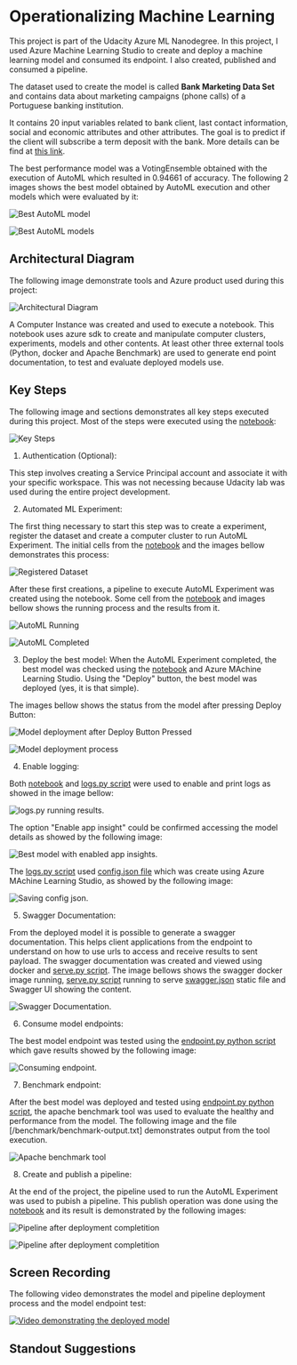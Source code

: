 
# Operationalizing Machine Learning

This project is part of the Udacity Azure ML Nanodegree. In this project, I used Azure Machine Learning Studio to create and deploy a machine learning model and consumed its endpoint. I also created, published and consumed a pipeline.

The dataset used to create the model is called **Bank Marketing Data Set** and contains data about marketing campaigns (phone calls) of a Portuguese banking institution. 

It contains 20 input variables related to bank client, last contact information, social and economic attributes and other attributes. The goal is to predict if the client will subscribe a term deposit with the bank. More details can be find at [this link](https://archive.ics.uci.edu/ml/datasets/Bank%20Marketing#).

The best performance model was a VotingEnsemble obtained with the execution of AutoML which resulted in 0.94661 of accuracy. The following 2 images shows the best model obtained by AutoML execution and other models which were evaluated by it:

![Best AutoML model](/docs/deploying_best_model.png?raw=true "Best AutoML model")

![Best AutoML models](/docs/automl_pipeline_models.png?raw=true "AutoML models")

## Architectural Diagram

The following image demonstrate tools and Azure product used during this project:

![Architectural Diagram](/docs/architectural-diagram.png?raw=true "Architectural Diagram from the project")

A Computer Instance was created and used to execute a notebook. This notebook uses azure sdk to create and manipulate computer clusters, experiments, models and other contents. At least other three external tools (Python, docker and Apache Benchmark) are used to generate end point documentation, to test and evaluate deployed models use.


## Key Steps

The following image and sections demonstrates all key steps executed during this project. Most of the steps were executed using the [notebook](/udacity-project.ipynb):

![Key Steps](/docs/key_steps_project2.png?raw=true "Key Steps from the project")


1. Authentication (Optional): 

This step involves creating a Service Principal account and associate it with your specific workspace. This was not necessing because Udacity lab was used during the entire project development.


2. Automated ML Experiment:

The first thing necessary to start this step was to create a experiment, register the dataset and create a computer cluster to run AutoML Experiment. The initial cells from the [notebook](/udacity-project.ipynb) and the images bellow demonstrates this process:

![Registered Dataset](/docs/registered_dataset.png?raw=true "Registered Dataset")

After these first creations, a pipeline to execute AutoML Experiment was created using the notebook. Some cell from the [notebook](/udacity-project.ipynb) and images bellow shows the running process and the results from it.

![AutoML Running](/docs/automl_pipeline_running.png?raw=true "AutoML Running")

![AutoML Completed](/docs/automl_pipeline_completed.png?raw=true "AutoML Completed")


3. Deploy the best model:
When the AutoML Experiment completed, the best model was checked using the [notebook](/udacity-project.ipynb) and Azure MAchine Learning Studio. Using the "Deploy" button, the best model was deployed (yes, it is that simple).

The images bellow shows the status from the model after pressing Deploy Button:

![Model deployment after Deploy Button Pressed](/docs/deploying_best_model.png?raw=true "Model deployment after Deploy Button Pressed")

![Model deployment process](/docs/deploying_best_model_2.png?raw=true "Model deployment process")


4. Enable logging:

Both [notebook](/udacity-project.ipynb) and [logs.py script](/logs.py) were used to enable and print logs as showed in the image bellow:

![logs.py running results](/docs/logs_py_results.png?raw=true "logs.py running results").

The option "Enable app insight" could be confirmed accessing the model details as showed by the following image:

![Best model with enabled app insights](/docs/best_model_with_app_insights.png?raw=true "Best model with enabled app insights").

The [logs.py script](/logs.py) used [config.json file](/config.json) which was create using Azure MAchine Learning Studio, as showed by the following image:

![Saving config json](/docs/saving_config_json.png?raw=true "Saving config json").

5. Swagger Documentation:

From the deployed model it is possible to generate a swagger documentation. This helps client applications from the endpoint to understand on how to use urls to access and receive results to sent payload. The swagger documentation was created and viewed using docker and [serve.py script](/swagger/serve.py). The image bellows shows the swagger docker image running, [serve.py script](/swagger/serve.py) running to serve [swagger.json](/swagger/swagger.json) static file and Swagger UI showing the content.

![Swagger Documentation](/docs/swagger-documentation.png?raw=true "Swagger Documentation").


6. Consume model endpoints:

The best model endpoint was tested using the [endpoint.py python script](endpoint.py) which gave results showed by the following image:

![Consuming endpoint](/docs/running_endpoint_py.png?raw=true "Consuming endpoint").


7. Benchmark endpoint:

After the best model was deployed and tested using [endpoint.py python script](endpoint.py), the apache benchmark tool was used to evaluate the healthy and performance from the model. The following image and the file [/benchmark/benchmark-output.txt] demonstrates output from the tool execution.

![Apache benchmark tool](/docs/apache-benchmark-output.png?raw=true "Apache benchmark tool")


8. Create and publish a pipeline:

At the end of the project, the pipeline used to run the AutoML Experiment was used to pubish a pipeline. This publish operation was done using the [notebook](/udacity-project.ipynb) and its result is demonstrated by the following images:

![Pipeline after deployment completition](/docs/pipeline_endpoint.png?raw=true "Pipeline after deployment completition")

![Pipeline after deployment completition](/docs/pipeline_endpoint_2.png?raw=true "Pipeline after deployment completition")



## Screen Recording

The following video demonstrates the model and pipeline deployment process and the model endpoint test:

[![Video demonstrating the deployed model](https://img.youtube.com/vi/8Wsxr50wCiw/0.jpg?raw=true)](https://www.youtube.com/watch?v=8Wsxr50wCiw)



## Standout Suggestions

